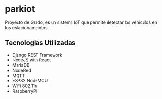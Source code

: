 # parkiot
Proyecto de Grado, es un sistema IoT que permite detectar los vehiculos en los estacionameintos.
## Tecnologias Utilizadas
- Django REST Framework
- NodeJS with React
- MariaDB
- NodeRed
- MQTT
- ESP32 NodeMCU
- WiFi 802.11n
- RaspberryPI 
